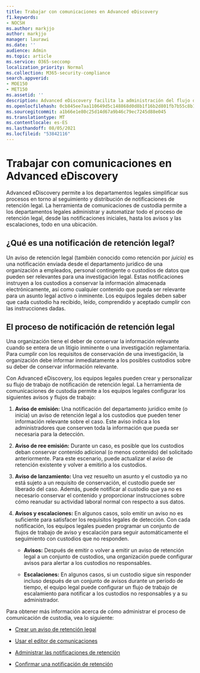 ```yaml
---
title: Trabajar con comunicaciones en Advanced eDiscovery
f1.keywords:
- NOCSH
ms.author: markjjo
author: markjjo
manager: laurawi
ms.date: ''
audience: Admin
ms.topic: article
ms.service: O365-seccomp
localization_priority: Normal
ms.collection: M365-security-compliance
search.appverid:
- MOE150
- MET150
ms.assetid: ''
description: Advanced eDiscovery facilita la administración del flujo de trabajo de notificación de retención legal en torno a notificar a los custodios en investigaciones legales.
ms.openlocfilehash: 0cb845ee7aa110649d5c148868d0d8b1f16b2d801fb7b55c8b12170a121f975f
ms.sourcegitcommit: a1b66e1e80c25d14d67a9b46c79ec7245d88e045
ms.translationtype: MT
ms.contentlocale: es-ES
ms.lasthandoff: 08/05/2021
ms.locfileid: "53842116"
---
```

# <a name="work-with-communications-in-advanced-ediscovery"></a>Trabajar con comunicaciones en Advanced eDiscovery

Advanced eDiscovery permite a los departamentos legales simplificar sus procesos en torno al seguimiento y distribución de notificaciones de retención legal. La herramienta de comunicaciones de custodia permite a los departamentos legales administrar y automatizar todo el proceso de retención legal, desde las notificaciones iniciales, hasta los avisos y las escalaciones, todo en una ubicación.

## <a name="what-is-a-legal-hold-notification"></a>¿Qué es una notificación de retención legal?

Un aviso de retención legal (también conocido como retención por *juicio)* es una notificación enviada desde el departamento jurídico de una organización a empleados, personal contingente o custodios de datos que pueden ser relevantes para una investigación legal. Estas notificaciones instruyen a los custodios a conservar la información almacenada electrónicamente, así como cualquier contenido que pueda ser relevante para un asunto legal activo o inminente. Los equipos legales deben saber que cada custodio ha recibido, leído, comprendido y aceptado cumplir con las instrucciones dadas.

## <a name="the-legal-hold-notification-process"></a>El proceso de notificación de retención legal

Una organización tiene el deber de conservar la información relevante cuando se entera de un litigio inminente o una investigación reglamentaria. Para cumplir con los requisitos de conservación de una investigación, la organización debe informar inmediatamente a los posibles custodios sobre su deber de conservar información relevante.

Con Advanced eDiscovery, los equipos legales pueden crear y personalizar su flujo de trabajo de notificación de retención legal. La herramienta de comunicaciones de custodia permite a los equipos legales configurar los siguientes avisos y flujos de trabajo:

1. **Aviso de emisión:** Una notificación del departamento jurídico emite (o inicia) un aviso de retención legal a los custodios que pueden tener información relevante sobre el caso. Este aviso indica a los administradores que conserven toda la información que pueda ser necesaria para la detección.

2. **Aviso de ree emisión:** Durante un caso, es posible que los custodios deban conservar contenido adicional (o menos contenido) del solicitado anteriormente. Para este escenario, puede actualizar el aviso de retención existente y volver a emitirlo a los custodios.

3. **Aviso de lanzamiento:** Una vez resuelto un asunto y el custodio ya no está sujeto a un requisito de conservación, el custodio puede ser liberado del caso. Además, puede notificar al custodio que ya no es necesario conservar el contenido y proporcionar instrucciones sobre cómo reanudar su actividad laboral normal con respecto a sus datos.

4. **Avisos y escalaciones:** En algunos casos, solo emitir un aviso no es suficiente para satisfacer los requisitos legales de detección. Con cada notificación, los equipos legales pueden programar un conjunto de flujos de trabajo de aviso y escalación para seguir automáticamente el seguimiento con custodios que no responden.

   - **Avisos:** Después de emitir o volver a emitir un aviso de retención legal a un conjunto de custodios, una organización puede configurar avisos para alertar a los custodios no responsables.

   - **Escalaciones:** En algunos casos, si un custodio sigue sin responder incluso después de un conjunto de avisos durante un período de tiempo, el equipo legal puede configurar un flujo de trabajo de escalamiento para notificar a los custodios no responsables y a su administrador.

Para obtener más información acerca de cómo administrar el proceso de comunicación de custodia, vea lo siguiente: 

- [Crear un aviso de retención legal](create-hold-notification.md)

- [Usar el editor de comunicaciones](using-communications-editor.md)

- [Administrar las notificaciones de retención](manage-hold-notification.md)

- [Confirmar una notificación de retención](acknowledge-hold-notification.md)